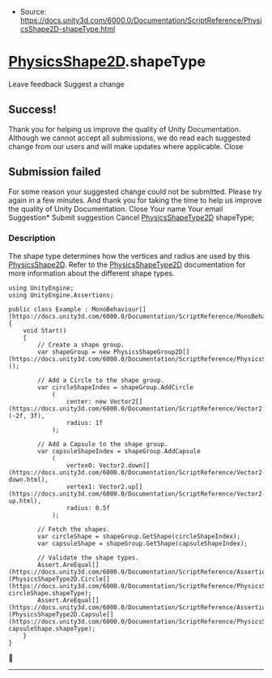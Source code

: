 * Source: https://docs.unity3d.com/6000.0/Documentation/ScriptReference/PhysicsShape2D-shapeType.html

#  [PhysicsShape2D](https://docs.unity3d.com/6000.0/Documentation/ScriptReference/PhysicsShape2D.html).shapeType
Leave feedback
Suggest a change
## Success!
Thank you for helping us improve the quality of Unity Documentation. Although we cannot accept all submissions, we do read each suggested change from our users and will make updates where applicable.
Close
## Submission failed
For some reason your suggested change could not be submitted. Please <a>try again</a> in a few minutes. And thank you for taking the time to help us improve the quality of Unity Documentation.
Close
Your name Your email Suggestion* Submit suggestion
Cancel
[PhysicsShapeType2D](https://docs.unity3d.com/6000.0/Documentation/ScriptReference/PhysicsShapeType2D.html) shapeType; 
### Description
The shape type determines how the vertices and radius are used by this [PhysicsShape2D](https://docs.unity3d.com/6000.0/Documentation/ScriptReference/PhysicsShape2D.html).
Refer to the [PhysicsShapeType2D](https://docs.unity3d.com/6000.0/Documentation/ScriptReference/PhysicsShapeType2D.html) documentation for more information about the different shape types.
```
using UnityEngine;
using UnityEngine.Assertions;  
  
public class Example : MonoBehaviour[](https://docs.unity3d.com/6000.0/Documentation/ScriptReference/MonoBehaviour.html)
{
    void Start()
    {
        // Create a shape group.
        var shapeGroup = new PhysicsShapeGroup2D[](https://docs.unity3d.com/6000.0/Documentation/ScriptReference/PhysicsShapeGroup2D.html)();  
  
        // Add a Circle to the shape group.
        var circleShapeIndex = shapeGroup.AddCircle
            (
                center: new Vector2[](https://docs.unity3d.com/6000.0/Documentation/ScriptReference/Vector2.html)(-2f, 3f),
                radius: 1f
            );  
  
        // Add a Capsule to the shape group.
        var capsuleShapeIndex = shapeGroup.AddCapsule
            (
                vertex0: Vector2.down[](https://docs.unity3d.com/6000.0/Documentation/ScriptReference/Vector2-down.html),
                vertex1: Vector2.up[](https://docs.unity3d.com/6000.0/Documentation/ScriptReference/Vector2-up.html),
                radius: 0.5f
            );  
  
        // Fetch the shapes.
        var circleShape = shapeGroup.GetShape(circleShapeIndex);
        var capsuleShape = shapeGroup.GetShape(capsuleShapeIndex);  
  
        // Validate the shape types.
        Assert.AreEqual[](https://docs.unity3d.com/6000.0/Documentation/ScriptReference/Assertions.Assert.AreEqual.html)(PhysicsShapeType2D.Circle[](https://docs.unity3d.com/6000.0/Documentation/ScriptReference/PhysicsShapeType2D.Circle.html), circleShape.shapeType);
        Assert.AreEqual[](https://docs.unity3d.com/6000.0/Documentation/ScriptReference/Assertions.Assert.AreEqual.html)(PhysicsShapeType2D.Capsule[](https://docs.unity3d.com/6000.0/Documentation/ScriptReference/PhysicsShapeType2D.Capsule.html), capsuleShape.shapeType);
    }
}

```

* * *
